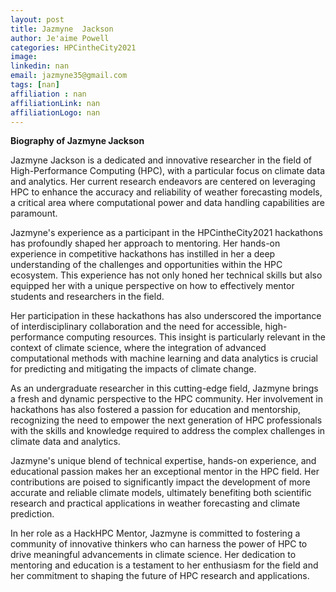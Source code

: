 ```yaml
---
layout: post
title: Jazmyne  Jackson 
author: Je'aime Powell
categories: HPCintheCity2021
image: 
linkedin: nan
email: jazmyne35@gmail.com
tags: [nan]
affiliation : nan 
affiliationLink: nan
affiliationLogo: nan                      
---
```


**Biography of Jazmyne Jackson**
 
 Jazmyne Jackson is a dedicated and innovative researcher in the field of High-Performance Computing (HPC), with a particular focus on climate data and analytics. Her current research endeavors are centered on leveraging HPC to enhance the accuracy and reliability of weather forecasting models, a critical area where computational power and data handling capabilities are paramount.
 
 Jazmyne's experience as a participant in the HPCintheCity2021 hackathons has profoundly shaped her approach to mentoring. Her hands-on experience in competitive hackathons has instilled in her a deep understanding of the challenges and opportunities within the HPC ecosystem. This experience has not only honed her technical skills but also equipped her with a unique perspective on how to effectively mentor students and researchers in the field.
 
 Her participation in these hackathons has also underscored the importance of interdisciplinary collaboration and the need for accessible, high-performance computing resources. This insight is particularly relevant in the context of climate science, where the integration of advanced computational methods with machine learning and data analytics is crucial for predicting and mitigating the impacts of climate change.
 
 As an undergraduate researcher in this cutting-edge field, Jazmyne brings a fresh and dynamic perspective to the HPC community. Her involvement in hackathons has also fostered a passion for education and mentorship, recognizing the need to empower the next generation of HPC professionals with the skills and knowledge required to address the complex challenges in climate data and analytics.
 
 Jazmyne's unique blend of technical expertise, hands-on experience, and educational passion makes her an exceptional mentor in the HPC field. Her contributions are poised to significantly impact the development of more accurate and reliable climate models, ultimately benefiting both scientific research and practical applications in weather forecasting and climate prediction.
 
 In her role as a HackHPC Mentor, Jazmyne is committed to fostering a community of innovative thinkers who can harness the power of HPC to drive meaningful advancements in climate science. Her dedication to mentoring and education is a testament to her enthusiasm for the field and her commitment to shaping the future of HPC research and applications.  
                    
